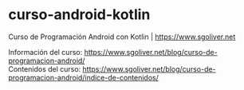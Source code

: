 # curso-android-kotlin
Curso de Programación Android con Kotlin | https://www.sgoliver.net  
  
Información del curso: https://www.sgoliver.net/blog/curso-de-programacion-android/  
Contenidos del curso: https://www.sgoliver.net/blog/curso-de-programacion-android/indice-de-contenidos/
